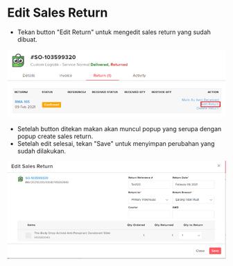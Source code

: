 # Edit Sales Return

* Tekan button "Edit Return" untuk mengedit sales return yang sudah dibuat.

![](../../.gitbook/assets/image%20%2871%29.png)

* Setelah button ditekan makan akan muncul popup yang serupa dengan popup create sales return.
* Setelah edit selesai, tekan "Save" untuk menyimpan perubahan yang sudah dilakukan.

![](../../.gitbook/assets/image%20%28290%29.png)

